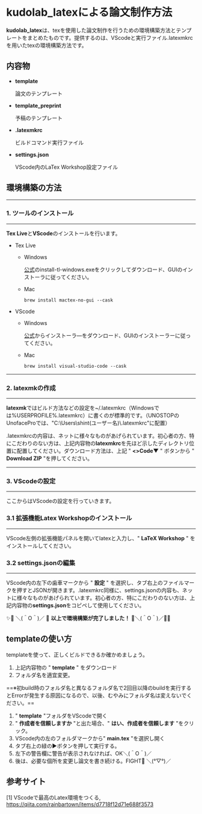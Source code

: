 # kudolab_latexによる論文制作方法

**kudolab_latex**は、texを使用した論文制作を行うための環境構築方法とテンプレートをまとめたものです。提供するのは、VScodeと実行ファイル.latexmkrcを用いたtexの環境構築方法です。

## 内容物

* **template**

    論文のテンプレート

* **template_preprint**

    予稿のテンプレート


* **.latexmkrc**

    ビルドコマンド実行ファイル

* **settings.json**

    VScode内のLaTex Workshop設定ファイル

## 環境構築の方法

---

### 1. ツールのインストール

---

**Tex Live**と**VScode**のインストールを行います。

* Tex Live

  * Windows

    [公式](https://www.tug.org/texlive/acquire-netinstall.html)のinstall-tl-windows.exeをクリックしてダウンロード、GUIのインストーラに従ってください。

  * Mac

    ```shell
    brew install mactex-no-gui --cask
    ```

* VScode

  * Windows
  
    [公式](https://code.visualstudio.com/download)からインストーラ―をダウンロード、GUIのインストーラーに従ってください。

  * Mac
  
    ```shell
    brew install visual-studio-code --cask
    ```

---

### 2. latexmkの作成

---

**latexmk**ではビルド方法などの設定を~/.latexmkrc（Windowsでは%USERPROFILE%\.latexmkrc）に書くのが標準的です。（UNOSTOPのUnofaceProでは、"C:\Users\shint(ユーザー名)\\.latexmkrc"に配置）

.latexmkrcの内容は、ネットに様々なものがあげられています。初心者の方、特にこだわりのない方は、上記内容物の**latexmkrc**を先ほど示したディレクトリ位置に配置してください。ダウンロード方法は、上記 " **<>Code▼** " ボタンから " **Download ZIP** "を押してください。

---

### 3. VScodeの設定

---

ここからはVScodeの設定を行っていきます。

### 3.1 拡張機能Latex Workshopのインストール

---

VScode左側の拡張機能パネルを開いてlatexと入力し、" **LaTeX Workshop** " をインストールしてください。

### 3.2 settings.jsonの編集

---

VScode内の左下の歯車マークから " **設定** " を選択し、タブ右上のファイルマークを押すとJSONが開きます。.latexmkrc同様に、settings.jsonの内容も、ネットに様々なものがあげられています。初心者の方、特にこだわりのない方は、上記内容物の**settings.json**をコピペして使用してください。

✨🚀 ＼(＾O＾)／ 🎉 **以上で環境構築が完了しました！** 🎉＼(＾O＾)／🚀✨

## templateの使い方

templateを使って、正しくビルドできるか確かめましょう。

1. 上記内容物の " **template** " をダウンロード
2. フォルダ名を適宜変更。

==※初build時のフォルダ名と異なるフォルダ名で2回目以降のbuildを実行するとErrorが発生する原因になるので、以後、むやみにフォルダ名は変えないでください。==

1. " **template** "フォルダをVScodeで開く
2. " **作成者を信頼しますか** "と出た場合、" **はい、作成者を信頼します** "をクリック。
3. VScode内の左のフォルダマークから" **main.tex** "を選択し開く
4. タブ右上の緑の▶ボタンを押して実行する。
5. 左下の警告欄に警告が表示されなければ、OK＼(＾O＾)／
6. 後は、必要な個所を変更し論文を書き続ける。FIGHT💪 ＼(°▽°)／

## 参考サイト

[1] VScodeで最高のLatex環境をつくる,
https://qiita.com/rainbartown/items/d7718f12d71e688f3573

